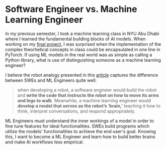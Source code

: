 # Software Engineer vs. Machine Learning Engineer
In my previous semester, I took a machine learning class in NYU Abu Dhabi where I learned the fundamental building blocks of AI models. When working on my [final project](https://drive.google.com/drive/folders/1GZeOO7GgQopp6-Y5Fbok_l3-xr3c-M8c?usp=sharing), I was surprised when the implementation of the complex theorhetical concepts in class could be encapsulated in one line in PyTorch. If using ML models in the real world was as simple as calling a Python library, what is use of distinguishing someone as a machine learning engineer?

I believe the robot analogy presented in this [article](https://sertiscorp.medium.com/machine-learning-engineer-vs-software-engineer-what-are-the-differences-a4047a8a8c2e) captures the difference between SWEs and ML Engineers quite well:

> when developing a robot, a software engineer would build the robot and **write the code that instructs the robot on how to move its arms and legs to walk**. Meanwhile, a machine learning engineer would **develop a model that serves as the robot’s ‘brain,’** teaching it how to think, interpret conversations, and respond appropriately.

ML Engineers must understand the inner workings of a model in order to fine tune features for ideal functionalities. SWEs build programs which utilize the models' functionalities to achieve the end user's goal. Knowing this, I want to become a ML Engineer and learn how to build better brains and make AI workflows less empirical.